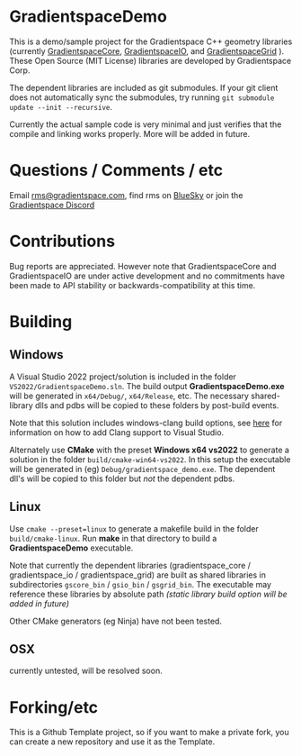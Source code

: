 # GradientspaceDemo

This is a demo/sample project for the Gradientspace C++ geometry libraries (currently [GradientspaceCore](https://github.com/gradientspace/GradientspaceCore), [GradientspaceIO](https://github.com/gradientspace/GradientspaceIO), and [GradientspaceGrid](https://github.com/gradientspace/GradientspaceGrid) ). These Open Source (MIT License) libraries are developed by Gradientspace Corp. 

The dependent libraries are included as git submodules. If your git client does not automatically sync the submodules, try running `git submodule update --init --recursive`. 

Currently the actual sample code is very minimal and just verifies that the compile and linking works properly. More will be added in future.

# Questions / Comments / etc

Email [rms@gradientspace.com](mailto:rms@gradientspace.com), find rms on [BlueSky](https://bsky.app/profile/rms80.bsky.social) or join the [Gradientspace Discord](https://discord.gg/2Dnjr5afSz)


# Contributions

Bug reports are appreciated. However note that GradientspaceCore and GradientspaceIO are under active development and no commitments have been made to API stability or backwards-compatibility at this time.


# Building

## Windows

A Visual Studio 2022 project/solution is included in the folder `VS2022/GradientspaceDemo.sln`. The build output **GradientspaceDemo.exe** will be generated in `x64/Debug/`, `x64/Release`, etc. The necessary shared-library dlls and pdbs will be copied to these folders by post-build events.

Note that this solution includes windows-clang build options, see [here](https://learn.microsoft.com/en-us/cpp/build/clang-support-msbuild?view=msvc-170) for information on how to add Clang support to Visual Studio.

Alternately use **CMake** with the preset **Windows x64 vs2022** to generate a solution in the folder `build/cmake-win64-vs2022`. In this setup the executable will be generated in (eg) `Debug/gradientspace_demo.exe`. The dependent dll's will be copied to this folder but *not* the dependent pdbs.

## Linux

Use `cmake --preset=linux` to generate a makefile build in the folder `build/cmake-linux`. Run **make** in that directory to build a **GradientspaceDemo** executable.

Note that currently the dependent libraries (gradientspace_core / gradientspace_io / gradientspace_grid) are built as shared libraries in subdirectories `gscore_bin` / `gsio_bin` / `gsgrid_bin`.
The executable may reference these libraries by absolute path   *(static library build option will be added in future)*

Other CMake generators (eg Ninja) have not been tested.

## OSX

currently untested, will be resolved soon.


# Forking/etc

This is a Github Template project, so if you want to make a private fork, you can create a new repository and use it as the Template. 
